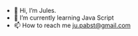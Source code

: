 - 👋 Hi, I’m Jules.
- 🌱 I’m currently learning Java Script 
- 📫 How to reach me ju.pabst@gmail.com

<!---
gurlwiththehat/gurlwiththehat is a ✨ special ✨ repository because its `README.md` (this file) appears on your GitHub profile.
You can click the Preview link to take a look at your changes.
--->
